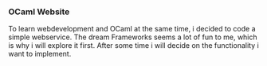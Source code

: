 ### OCaml Website

To learn webdevelopment and OCaml at the same time, i decided to code a simple webservice. The dream Frameworks seems a lot of fun to me, which is why i will explore it first. After some time i will decide on the functionality i want to implement.

